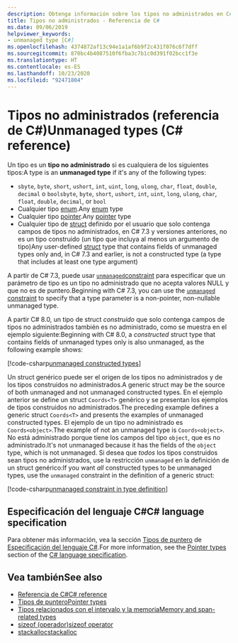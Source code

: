 ```yaml
---
description: Obtenga información sobre los tipos no administrados en C#.
title: Tipos no administrados - Referencia de C#
ms.date: 09/06/2019
helpviewer_keywords:
- unmanaged type [C#]
ms.openlocfilehash: 4374872af13c94e1a1af6b9f2c431f076c6f7dff
ms.sourcegitcommit: 870bc4b4087510f6fba3c7b1c0d391f02bcc1f3e
ms.translationtype: HT
ms.contentlocale: es-ES
ms.lasthandoff: 10/23/2020
ms.locfileid: "92471804"
---
```

# <a name="unmanaged-types-c-reference"></a><span data-ttu-id="e2056-103">Tipos no administrados (referencia de C#)</span><span class="sxs-lookup"><span data-stu-id="e2056-103">Unmanaged types (C# reference)</span></span>

<span data-ttu-id="e2056-104">Un tipo es un **tipo no administrado** si es cualquiera de los siguientes tipos:</span><span class="sxs-lookup"><span data-stu-id="e2056-104">A type is an **unmanaged type** if it's any of the following types:</span></span>

- <span data-ttu-id="e2056-105">`sbyte`, `byte`, `short`, `ushort`, `int`, `uint`, `long`, `ulong`, `char`, `float`, `double`, `decimal` o `bool`</span><span class="sxs-lookup"><span data-stu-id="e2056-105">`sbyte`, `byte`, `short`, `ushort`, `int`, `uint`, `long`, `ulong`, `char`, `float`, `double`, `decimal`, or `bool`</span></span>
- <span data-ttu-id="e2056-106">Cualquier tipo [enum](enum.md).</span><span class="sxs-lookup"><span data-stu-id="e2056-106">Any [enum](enum.md) type</span></span>
- <span data-ttu-id="e2056-107">Cualquier tipo [pointer](../../programming-guide/unsafe-code-pointers/pointer-types.md).</span><span class="sxs-lookup"><span data-stu-id="e2056-107">Any [pointer](../../programming-guide/unsafe-code-pointers/pointer-types.md) type</span></span>
- <span data-ttu-id="e2056-108">Cualquier tipo de [struct](struct.md) definido por el usuario que solo contenga campos de tipos no administrados, en C# 7.3 y versiones anteriores, no es un tipo construido (un tipo que incluya al menos un argumento de tipo)</span><span class="sxs-lookup"><span data-stu-id="e2056-108">Any user-defined [struct](struct.md) type that contains fields of unmanaged types only and, in C# 7.3 and earlier, is not a constructed type (a type that includes at least one type argument)</span></span>

<span data-ttu-id="e2056-109">A partir de C# 7.3, puede usar [`unmanaged`constraint](../../programming-guide/generics/constraints-on-type-parameters.md#unmanaged-constraint) para especificar que un parámetro de tipo es un tipo no administrado que no acepta valores NULL y que no es de puntero.</span><span class="sxs-lookup"><span data-stu-id="e2056-109">Beginning with C# 7.3, you can use the [`unmanaged` constraint](../../programming-guide/generics/constraints-on-type-parameters.md#unmanaged-constraint) to specify that a type parameter is a non-pointer, non-nullable unmanaged type.</span></span>

<span data-ttu-id="e2056-110">A partir C# 8.0, un tipo de struct *construido* que solo contenga campos de tipos no administrados también es no administrado, como se muestra en el ejemplo siguiente:</span><span class="sxs-lookup"><span data-stu-id="e2056-110">Beginning with C# 8.0, a *constructed* struct type that contains fields of unmanaged types only is also unmanaged, as the following example shows:</span></span>

[!code-csharp[unmanaged constructed types](snippets/shared/UnmanagedTypes.cs#ProgramExample)]

<span data-ttu-id="e2056-111">Un struct genérico puede ser el origen de los tipos no administrados y de los tipos construidos no administrados.</span><span class="sxs-lookup"><span data-stu-id="e2056-111">A generic struct may be the source of both unmanaged and not unmanaged constructed types.</span></span> <span data-ttu-id="e2056-112">En el ejemplo anterior se define un struct `Coords<T>` genérico y se presentan los ejemplos de tipos construidos no administrados.</span><span class="sxs-lookup"><span data-stu-id="e2056-112">The preceding example defines a generic struct `Coords<T>` and presents the examples of unmanaged constructed types.</span></span> <span data-ttu-id="e2056-113">El ejemplo de un tipo no administrado es `Coords<object>`.</span><span class="sxs-lookup"><span data-stu-id="e2056-113">The example of not an unmanaged type is `Coords<object>`.</span></span> <span data-ttu-id="e2056-114">No está administrado porque tiene los campos del tipo `object`, que es no administrado.</span><span class="sxs-lookup"><span data-stu-id="e2056-114">It's not unmanaged because it has the fields of the `object` type, which is not unmanaged.</span></span> <span data-ttu-id="e2056-115">Si desea que *todos* los tipos construidos sean tipos no administrados, use la restricción `unmanaged` en la definición de un struct genérico:</span><span class="sxs-lookup"><span data-stu-id="e2056-115">If you want *all* constructed types to be unmanaged types, use the `unmanaged` constraint in the definition of a generic struct:</span></span>

[!code-csharp[unmanaged constraint in type definition](snippets/shared/UnmanagedTypes.cs#AlwaysUnmanaged)]

## <a name="c-language-specification"></a><span data-ttu-id="e2056-116">Especificación del lenguaje C#</span><span class="sxs-lookup"><span data-stu-id="e2056-116">C# language specification</span></span>

<span data-ttu-id="e2056-117">Para obtener más información, vea la sección [Tipos de puntero](~/_csharplang/spec/unsafe-code.md#pointer-types) de [Especificación del lenguaje C#](~/_csharplang/spec/introduction.md).</span><span class="sxs-lookup"><span data-stu-id="e2056-117">For more information, see the [Pointer types](~/_csharplang/spec/unsafe-code.md#pointer-types) section of the [C# language specification](~/_csharplang/spec/introduction.md).</span></span>

## <a name="see-also"></a><span data-ttu-id="e2056-118">Vea también</span><span class="sxs-lookup"><span data-stu-id="e2056-118">See also</span></span>

- [<span data-ttu-id="e2056-119">Referencia de C#</span><span class="sxs-lookup"><span data-stu-id="e2056-119">C# reference</span></span>](../index.md)
- [<span data-ttu-id="e2056-120">Tipos de puntero</span><span class="sxs-lookup"><span data-stu-id="e2056-120">Pointer types</span></span>](../../programming-guide/unsafe-code-pointers/pointer-types.md)
- [<span data-ttu-id="e2056-121">Tipos relacionados con el intervalo y la memoria</span><span class="sxs-lookup"><span data-stu-id="e2056-121">Memory and span-related types</span></span>](../../../standard/memory-and-spans/index.md)
- [<span data-ttu-id="e2056-122">sizeof (operador)</span><span class="sxs-lookup"><span data-stu-id="e2056-122">sizeof operator</span></span>](../operators/sizeof.md)
- [<span data-ttu-id="e2056-123">stackalloc</span><span class="sxs-lookup"><span data-stu-id="e2056-123">stackalloc</span></span>](../operators/stackalloc.md)
